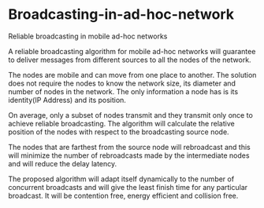 # Broadcasting-in-ad-hoc-network
Reliable broadcasting in mobile ad-hoc networks

A reliable broadcasting algorithm for mobile ad-hoc networks will guarantee to deliver messages from different sources to all the nodes of the network.

The nodes are mobile and can move from one place to another. The solution does not require the nodes to know the network size, its diameter and number of nodes in the network. The only information a node has is its identity(IP Address) and its position.

On average, only a subset of nodes transmit and they transmit only once to achieve reliable broadcasting. The algorithm will calculate the relative position of the nodes with respect to the broadcasting source node.

The nodes that are farthest from the source node will rebroadcast and this will minimize the number of rebroadcasts made by the intermediate nodes and will reduce the delay latency.

The proposed algorithm will adapt itself dynamically to the number of concurrent broadcasts and will give the least finish time for any particular broadcast. It will be contention free, energy efficient and collision free.
